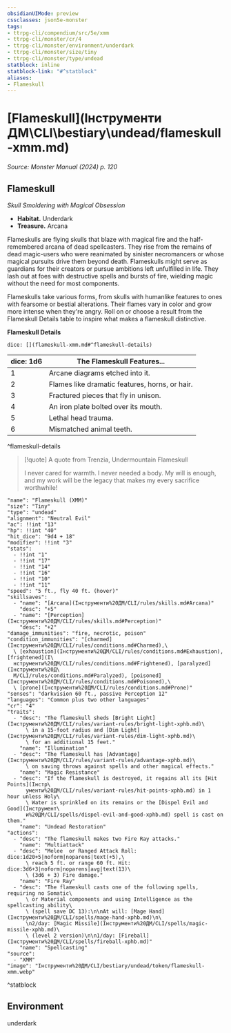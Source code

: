 ```yaml
---
obsidianUIMode: preview
cssclasses: json5e-monster
tags:
- ttrpg-cli/compendium/src/5e/xmm
- ttrpg-cli/monster/cr/4
- ttrpg-cli/monster/environment/underdark
- ttrpg-cli/monster/size/tiny
- ttrpg-cli/monster/type/undead
statblock: inline
statblock-link: "#^statblock"
aliases:
- Flameskull
---
```

# [Flameskull](Інструменти ДМ\CLI\bestiary\undead/flameskull-xmm.md)
*Source: Monster Manual (2024) p. 120*  

## Flameskull

*Skull Smoldering with Magical Obsession*

- **Habitat.** Underdark  
- **Treasure.** Arcana  

Flameskulls are flying skulls that blaze with magical fire and the half-remembered arcana of dead spellcasters. They rise from the remains of dead magic-users who were reanimated by sinister necromancers or whose magical pursuits drive them beyond death. Flameskulls might serve as guardians for their creators or pursue ambitions left unfulfilled in life. They lash out at foes with destructive spells and bursts of fire, wielding magic without the need for most components.

Flameskulls take various forms, from skulls with humanlike features to ones with fearsome or bestial alterations. Their flames vary in color and grow more intense when they're angry. Roll on or choose a result from the Flameskull Details table to inspire what makes a flameskull distinctive.

**Flameskull Details**

`dice: [](flameskull-xmm.md#^flameskull-details)`

| dice: 1d6 | The Flameskull Features... |
|-----------|----------------------------|
| 1 | Arcane diagrams etched into it. |
| 2 | Flames like dramatic features, horns, or hair. |
| 3 | Fractured pieces that fly in unison. |
| 4 | An iron plate bolted over its mouth. |
| 5 | Lethal head trauma. |
| 6 | Mismatched animal teeth. |
^flameskull-details

> [!quote] A quote from Trenzia, Undermountain Flameskull  
> 
> I never cared for warmth. I never needed a body. My will is enough, and my work will be the legacy that makes my every sacrifice worthwhile!


```statblock
"name": "Flameskull (XMM)"
"size": "Tiny"
"type": "undead"
"alignment": "Neutral Evil"
"ac": !!int "13"
"hp": !!int "40"
"hit_dice": "9d4 + 18"
"modifier": !!int "3"
"stats":
  - !!int "1"
  - !!int "17"
  - !!int "14"
  - !!int "16"
  - !!int "10"
  - !!int "11"
"speed": "5 ft., fly 40 ft. (hover)"
"skillsaves":
  - "name": "[Arcana](Інструменти%20ДМ/CLI/rules/skills.md#Arcana)"
    "desc": "+5"
  - "name": "[Perception](Інструменти%20ДМ/CLI/rules/skills.md#Perception)"
    "desc": "+2"
"damage_immunities": "fire, necrotic, poison"
"condition_immunities": "[charmed](Інструменти%20ДМ/CLI/rules/conditions.md#Charmed),\
  \ [exhaustion](Інструменти%20ДМ/CLI/rules/conditions.md#Exhaustion), [frightened](І\
  нструменти%20ДМ/CLI/rules/conditions.md#Frightened), [paralyzed](Інструменти%20Д\
  М/CLI/rules/conditions.md#Paralyzed), [poisoned](Інструменти%20ДМ/CLI/rules/conditions.md#Poisoned),\
  \ [prone](Інструменти%20ДМ/CLI/rules/conditions.md#Prone)"
"senses": "darkvision 60 ft., passive Perception 12"
"languages": "Common plus two other languages"
"cr": "4"
"traits":
  - "desc": "The flameskull sheds [Bright Light](Інструменти%20ДМ/CLI/rules/variant-rules/bright-light-xphb.md)\
      \ in a 15-foot radius and [Dim Light](Інструменти%20ДМ/CLI/rules/variant-rules/dim-light-xphb.md)\
      \ for an additional 15 feet."
    "name": "Illumination"
  - "desc": "The flameskull has [Advantage](Інструменти%20ДМ/CLI/rules/variant-rules/advantage-xphb.md)\
      \ on saving throws against spells and other magical effects."
    "name": "Magic Resistance"
  - "desc": "If the flameskull is destroyed, it regains all its [Hit Points](Інстр\
      ументи%20ДМ/CLI/rules/variant-rules/hit-points-xphb.md) in 1 hour unless Holy\
      \ Water is sprinkled on its remains or the [Dispel Evil and Good](Інструмент\
      и%20ДМ/CLI/spells/dispel-evil-and-good-xphb.md) spell is cast on them."
    "name": "Undead Restoration"
"actions":
  - "desc": "The flameskull makes two Fire Ray attacks."
    "name": "Multiattack"
  - "desc": "Melee  or Ranged Attack Roll: dice:1d20+5|noform|noparens|text(+5),\
      \ reach 5 ft. or range 60 ft. Hit: dice:3d6+3|noform|noparens|avg|text(13)\
      \ (3d6 + 3) Fire damage."
    "name": "Fire Ray"
  - "desc": "The flameskull casts one of the following spells, requiring no Somatic\
      \ or Material components and using Intelligence as the spellcasting ability\
      \ (spell save DC 13):\n\nAt will: [Mage Hand](Інструменти%20ДМ/CLI/spells/mage-hand-xphb.md)\n\
      \n2/day: [Magic Missile](Інструменти%20ДМ/CLI/spells/magic-missile-xphb.md)\
      \ (level 2 version)\n\n1/day: [Fireball](Інструменти%20ДМ/CLI/spells/fireball-xphb.md)"
    "name": "Spellcasting"
"source":
  - "XMM"
"image": "Інструменти%20ДМ/CLI/bestiary/undead/token/flameskull-xmm.webp"
```
^statblock

## Environment

underdark